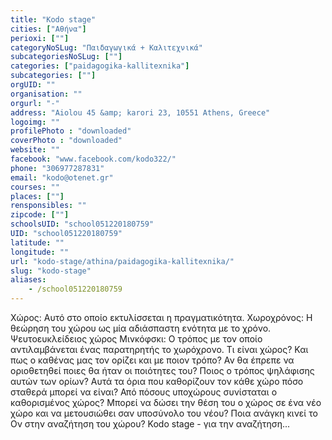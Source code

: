 ```yaml
---
title: "Kodo stage"
cities: ["Αθήνα"]
perioxi: [""]
categoryNoSLug: "Παιδαγωγικά + Καλιτεχνικά"
subcategoriesNoSLug: [""]
categories: ["paidagogika-kallitexnika"]
subcategories: [""]
orgUID: ""
organisation: ""
orgurl: "-"
address: "Aiolou 45 &amp; karori 23, 10551 Athens, Greece"
logoimg: ""
profilePhoto : "downloaded"
coverPhoto : "downloaded"
website: ""
facebook: "www.facebook.com/kodo322/"
phone: "306977287831"
email: "kodo@otenet.gr"
courses: ""
places: [""]
rensponsibles: ""
zipcode: [""]
schoolsUID: "school051220180759"
UID: "school051220180759"
latitude: ""
longitude: ""
url: "kodo-stage/athina/paidagogika-kallitexnika/"
slug: "kodo-stage"
aliases:
    - /school051220180759
---
```





Χώρος: Αυτό στο οποίο εκτυλίσσεται η πραγματικότητα. Χωροχρόνος: Η θεώρηση του χώρου ως μία αδιάσπαστη ενότητα με το χρόνο. Ψευτοευκλείδειος χώρος Μινκόφσκι: Ο τρόπος με τον οποίο αντιλαμβάνεται ένας παρατηρητής το χωρόχρονο. Τι είναι χώρος? Και πως ο καθένας μας τον ορίζει και με ποιον τρόπο? Αν θα έπρεπε να οριοθετηθεί ποιες θα ήταν οι ποιότητες του? Ποιος ο τρόπος ψηλάφισης αυτών των ορίων? Αυτά τα όρια που καθορίζουν τον κάθε χώρο πόσο σταθερά μπορεί να είναι? Από πόσους υποχώρους συνίσταται ο καθορισμένος χώρος? Μπορεί να δώσει την θέση του ο χώρος σε ένα νέο χώρο και να μετουσιώθει σαν υποσύνολο του νέου? Ποια ανάγκη κινεί το Ον στην αναζήτηση του χώρου? Kodo stage - για την αναζήτηση...